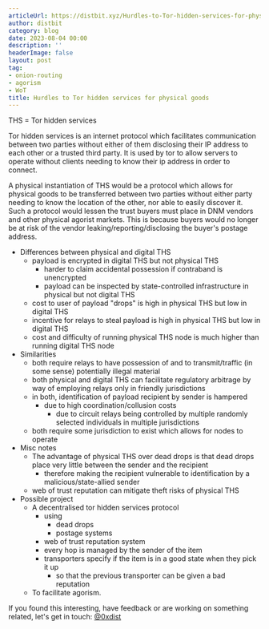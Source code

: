 ```yaml
---
articleUrl: https://distbit.xyz/Hurdles-to-Tor-hidden-services-for-physical-goods
author: distbit
category: blog
date: 2023-08-04 00:00
description: ''
headerImage: false
layout: post
tag:
- onion-routing
- agorism
- WoT
title: Hurdles to Tor hidden services for physical goods
---
```


  


THS = Tor hidden services

Tor hidden services is an internet protocol which facilitates communication between two parties without either of them disclosing their IP address to each other or a trusted third party. It is used by tor to allow servers to operate without clients needing to know their ip address in order to connect.

A physical instantiation of THS would be a protocol which allows for physical goods to be transferred between two parties without either party needing to know the location of the other, nor able to easily discover it. Such a protocol would lessen the trust buyers must place in DNM vendors and other physical agorist markets. This is because buyers would no longer be at risk of the vendor leaking/reporting/disclosing the buyer's postage address.

- Differences between physical and digital THS
	- payload is encrypted in digital THS but not physical THS
		- harder to claim accidental possession if contraband is unencrypted
		- payload can be inspected by state-controlled infrastructure in physical but not digital THS
	- cost to user of payload "drops" is high in physical THS but low in digital THS
	- incentive for relays to steal payload is high in physical THS but low in digital THS
	- cost and difficulty of running physical THS node is much higher than running digital THS node
- Similarities
	- both require relays to have possession of and to transmit/traffic (in some sense) potentially illegal material  
	- both physical and digital THS can facilitate regulatory arbitrage by way of employing relays only in friendly jurisdictions  
	- in both, identification of payload recipient by sender is hampered
		- due to high coordination/collusion costs
			- due to circuit relays being controlled by multiple randomly selected individuals in multiple jurisdictions
	- both require some jurisdiction to exist which allows for nodes to operate 
- Misc notes
	- The advantage of physical THS over dead drops is that dead drops place very little between the sender and the recipient
		- therefore making the recipient vulnerable to identification by a malicious/state-allied sender
	- web of trust reputation can mitigate theft risks of physical THS
- Possible project
	- A decentralised tor hidden services protocol
		- using
			- dead drops
			- postage systems
		- web of trust reputation system
		- every hop is managed by the sender of the item
		- transporters specify if the item is in a good state when they pick it up
			- so that the previous transporter can be given a bad reputation
	- To facilitate agorism.

If you found this interesting, have feedback or are working on something related, let's get in touch: [@0xdist](https://twitter.com/0xdist)